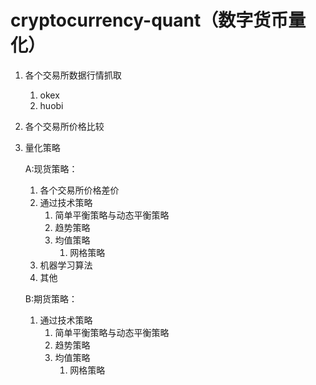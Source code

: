 # cryptocurrency-quant（数字货币量化）

1. 各个交易所数据行情抓取
    1. okex
    2. huobi
2. 各个交易所价格比较
3. 量化策略

   A:现货策略：
      1. 各个交易所价格差价
      2. 通过技术策略
         1. 简单平衡策略与动态平衡策略
         2. 趋势策略
         3. 均值策略
            1. 网格策略
      3. 机器学习算法
      4. 其他
      
   B:期货策略：
     1. 通过技术策略
        1. 简单平衡策略与动态平衡策略
        2. 趋势策略
        3. 均值策略
            1. 网格策略
